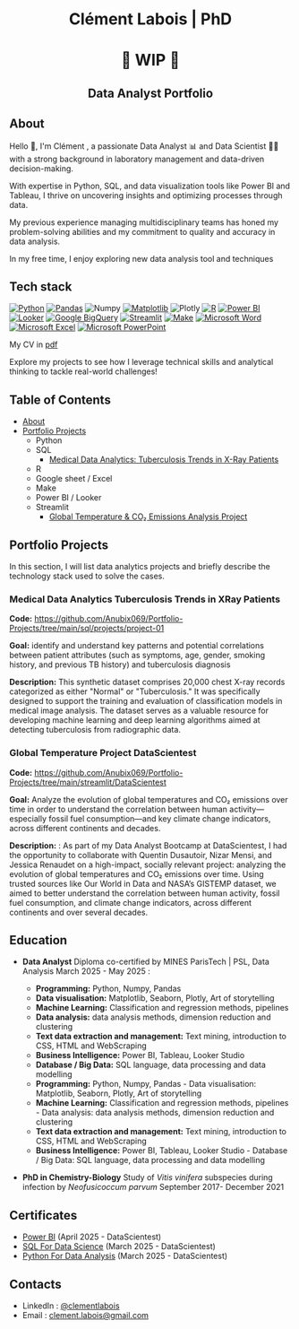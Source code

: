 <h1 align="center"> Clément Labois | PhD </h1>
<h1 align="center"> 🚧 WIP 🚧 </h1>
<h2 align="center"> Data Analyst Portfolio </h3>

## About
Hello 👋, I'm Clément , a passionate Data Analyst 📊 and Data Scientist 🧑‍🔬 with a strong background in laboratory management and data-driven decision-making. 

With expertise in Python, SQL, and data visualization tools like Power BI and Tableau, I thrive on uncovering insights and optimizing processes through data. 

My previous experience managing multidisciplinary teams has honed my problem-solving abilities and my commitment to quality and accuracy in data analysis.

In my free time, I enjoy exploring new data analysis tool and techniques

## Tech stack

[![Python](https://img.shields.io/badge/Python-3776AB?style=for-the-badge&logo=python&logoColor=fff)](#)
[![Pandas](https://img.shields.io/badge/Pandas-150458?style=for-the-badge&logo=pandas&logoColor=fff)](#)
![Numpy](https://img.shields.io/badge/Numpy-777BB4?style=for-the-badge&logo=numpy&logoColor=white)
[![Matplotlib](https://custom-icon-badges.demolab.com/badge/Matplotlib-71D291?style=for-the-badge&logo=matplotlib&logoColor=fff)](#)
![Plotly](https://img.shields.io/badge/Plotly-239120?style=for-the-badge&logo=plotly&logoColor=white)
[![R](https://img.shields.io/badge/R-276DC3?style=for-the-badge&logo=r&logoColor=fff)](#)
[![Power BI](https://custom-icon-badges.demolab.com/badge/Power%20BI-F1C912?style=for-the-badge&logo=power-bi&logoColor=fff)](#)
[![Looker](https://img.shields.io/badge/Looker-4285F4?style=for-the-badge&logo=looker&logoColor=fff)](#)
[![Google BigQuery](https://img.shields.io/badge/Google_BigQuery-669DF6?style=for-the-badge&logo=google-bigquery&logoColor=fff)](#) 
[![Streamlit](https://img.shields.io/badge/Streamlit-FF4B4B?style=for-the-badge&logo=streamlit&logoColor=fff)](#)
[![Make](https://img.shields.io/badge/Make-6D00CC?style=for-the-badge&logo=make&logoColor=fff)](#)
[![Microsoft Word](https://img.shields.io/badge/Microsoft_Word-2B579A?style=for-the-badge&logo=microsoft-word&logoColor=white)](#)
[![Microsoft Excel](https://img.shields.io/badge/Microsoft_Excel-217346?style=for-the-badge&logo=microsoft-excel&logoColor=white)](#)
[![Microsoft PowerPoint](https://img.shields.io/badge/Microsoft_PowerPoint-B7472A?style=for-the-badge&logo=microsoftpowerpoint&logoColor=white)](#)



My CV in [pdf](https://github.com/Anubix069/Data-Analysis/blob/main/CV_Clement_Eng.pdf)

Explore my projects to see how I leverage technical skills and analytical thinking to tackle real-world challenges!

## Table of Contents
- [About](#about)
- [Portfolio Projects](#portfolio-projects)
  - Python
  - SQL
    - [Medical Data Analytics: Tuberculosis Trends in X-Ray Patients](#medical-data-analytics-tuberculosis-trends-in-xray-patients)
  - R
  - Google sheet / Excel
  - Make
  - Power BI / Looker
  - Streamlit
    - [Global Temperature & CO₂ Emissions Analysis Project](#global-temperature-project-datascientest)

## Portfolio Projects
In this section, I will list data analytics projects and briefly describe the technology stack used to solve the cases.

### Medical Data Analytics Tuberculosis Trends in XRay Patients
**Code:** https://github.com/Anubix069/Portfolio-Projects/tree/main/sql/projects/project-01

**Goal:** identify and understand key patterns and potential correlations between patient attributes (such as symptoms, age, gender, smoking history, and previous TB history) and tuberculosis diagnosis

**Description:** This synthetic dataset comprises 20,000 chest X-ray records categorized as either "Normal" or "Tuberculosis." It was specifically designed to support the training and evaluation of classification models in medical image analysis. The dataset serves as a valuable resource for developing machine learning and deep learning algorithms aimed at detecting tuberculosis from radiographic data. 

###  Global Temperature Project DataScientest
**Code:** https://github.com/Anubix069/Portfolio-Projects/tree/main/streamlit/DataScientest

**Goal:** Analyze the evolution of global temperatures and CO₂ emissions over time in order to understand the correlation between human activity—especially fossil fuel consumption—and key climate change indicators, across different continents and decades.

**Description:** : As part of my Data Analyst Bootcamp at DataScientest, I had the opportunity to collaborate with Quentin Dusautoir, Nizar Mensi, and Jessica Renaudet on a high-impact, socially relevant project: analyzing the evolution of global temperatures and CO₂ emissions over time.
Using trusted sources like Our World in Data and NASA’s GISTEMP dataset, we aimed to better understand the correlation between human activity, fossil fuel consumption, and climate change indicators, across different continents and over several decades.

## Education
- **Data Analyst** Diploma co-certified by MINES ParisTech | PSL, Data Analysis March 2025 - May 2025 :
  - **Programming:** Python, Numpy, Pandas
  - **Data visualisation:** Matplotlib, Seaborn, Plotly, Art of storytelling
  - **Machine Learning:** Classification and regression methods, pipelines
  - **Data analysis:** data analysis methods, dimension reduction and clustering
  - **Text data extraction and management:** Text mining, introduction to CSS, HTML and WebScraping
  - **Business Intelligence:** Power BI, Tableau, Looker Studio
  - **Database / Big Data:** SQL language, data processing and data modelling
  - **Programming:** Python, Numpy, Pandas - Data visualisation: Matplotlib, Seaborn, Plotly, Art of storytelling
  - **Machine Learning:** Classification and regression methods, pipelines - Data analysis: data analysis methods, dimension reduction and clustering
  - **Text data extraction and management:** Text mining, introduction to CSS, HTML and WebScraping
  - **Business Intelligence:** Power BI, Tableau, Looker Studio - Database / Big Data: SQL language, data processing and data modelling

- **PhD in Chemistry-Biology** Study of *Vitis vinifera*  subspecies during infection by *Neofusicoccum parvum* September 2017- December 2021

## Certificates
- [Power BI](https://files.datascientest.com/certification/36e4d499-49c4-4fbb-939e-dafa71eb0d47.pdf) (April 2025 - DataScientest)
- [SQL For Data Science](https://files.datascientest.com/certification/3a9f003e-1294-4182-8c86-adb115a6c99d.pdf) (March 2025 - DataScientest)
- [Python For Data Analysis](https://files.datascientest.com/certification/42b3489c-ca53-44d5-85e2-e40edc0e19a5.pdf) (March 2025 - DataScientest)

## Contacts
- LinkedIn : [@clementlabois](https://www.linkedin.com/in/clementlabois)
- Email : clement.labois@gmail.com
